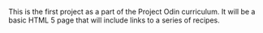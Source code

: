 This is the first project as a part of the Project Odin curriculum.
It will be a basic HTML 5 page that will include links to a series of recipes.
